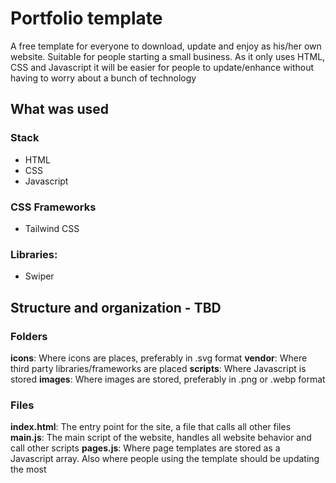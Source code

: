 

# Portfolio template

A free template for everyone to download, update and enjoy as his/her own website. Suitable for people starting a small business. As it only uses HTML, CSS and Javascript it will be easier for people to update/enhance without having to worry about a bunch of technology

## What was used

### Stack

* HTML
* CSS
* Javascript

### CSS Frameworks

* Tailwind CSS

### Libraries:

* Swiper

## Structure and organization - TBD

### Folders

__icons__: Where icons are places, preferably in .svg format
__vendor__: Where third party libraries/frameworks are placed
__scripts__: Where Javascript is stored
__images__: Where images are stored, preferably in .png or .webp format

### Files

__index.html__: The entry point for the site, a file that calls all other files
__main.js__: The main script of the website, handles all website behavior and call other scripts
__pages.js__: Where page templates are stored as a Javascript array. Also where people using the template should be updating the most

